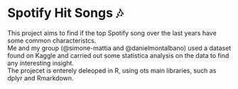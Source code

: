 # Spotify Hit Songs :notes:
This project aims to find if the top Spotify song over the last years have some common characteristcs. <br>
Me and my group (@simone-mattia and @danielmontalbano) used a dataset found on Kaggle and carried out some statistica analysis on the data to find any interesting insight. <br>
The projecet is enterely deleoped in R, using ots main libraries, such as dplyr and Rmarkdown. 
